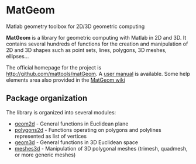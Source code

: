 # MatGeom
Matlab geometry toolbox for 2D/3D geometric computing

**MatGeom** is a library for geometric computing with Matlab in 2D and 3D. 
It contains several hundreds of functions for the creation and manipulation 
of 2D and 3D shapes such as point sets, lines, polygons, 3D meshes, ellipses... 

The official homepage for the project is http://github.com/mattools/matGeom. A [user manual](https://github.com/mattools/matGeom/releases/download/v1.2.4/matGeom-manual-v1.2.4.pdf) is available.
Some help elements area also provided in the [MatGeom wiki](https://github.com/mattools/matGeom/wiki "MatGeom Wiki homepage")

Package organization
---

The library is organized into several modules:

* [geom2d](https://github.com/mattools/matGeom/wiki/geom2d "geom2d Wiki page") - General functions in Euclidean plane
* [polygons2d](https://github.com/mattools/matGeom/wiki/polygons2d "polygons2d Wiki page") - Functions operating on polygons and polylines represented as list of vertices
* [geom3d](https://github.com/mattools/matGeom/wiki/geom3d "geom3d Wiki page") - General functions in 3D Euclidean space
* [meshes3d](https://github.com/mattools/matGeom/wiki/meshes3d "meshes3d Wiki page") - Manipulation of 3D polygonal meshes (trimesh, quadmesh, or more generic meshes)
